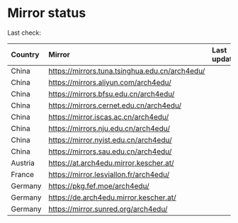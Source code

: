 <script src="./time.js"></script>
# Mirror status
Last check: <script type="text/javascript">localize(1712398709.930458);</script>

|Country|Mirror|Last update|
|:------|:-----|:----------|
|China|https://mirrors.tuna.tsinghua.edu.cn/arch4edu/|<script type="text/javascript">localize(1712385247);</script>|
|China|https://mirrors.aliyun.com/arch4edu/|<script type="text/javascript">localize(1712385301);</script>|
|China|https://mirrors.bfsu.edu.cn/arch4edu/|<script type="text/javascript">localize(1712385301);</script>|
|China|https://mirrors.cernet.edu.cn/arch4edu/|<script type="text/javascript">localize(1712385301);</script>|
|China|https://mirror.iscas.ac.cn/arch4edu/|<script type="text/javascript">localize(1712385247);</script>|
|China|https://mirrors.nju.edu.cn/arch4edu/|<script type="text/javascript">localize(1712341802);</script>|
|China|https://mirror.nyist.edu.cn/arch4edu/|<script type="text/javascript">localize(1712341802);</script>|
|China|https://mirrors.sau.edu.cn/arch4edu/|<script type="text/javascript">localize(1712385301);</script>|
|Austria|https://at.arch4edu.mirror.kescher.at/|<script type="text/javascript">localize(1712385301);</script>|
|France|https://mirror.lesviallon.fr/arch4edu/|<script type="text/javascript">localize(1712385247);</script>|
|Germany|https://pkg.fef.moe/arch4edu/|<script type="text/javascript">localize(1712385301);</script>|
|Germany|https://de.arch4edu.mirror.kescher.at/|<script type="text/javascript">localize(1712385301);</script>|
|Germany|https://mirror.sunred.org/arch4edu/|<script type="text/javascript">localize(1712385301);</script>|

<script src="./tablefilter/tablefilter.js"></script>
<script src="./table.js"></script>
